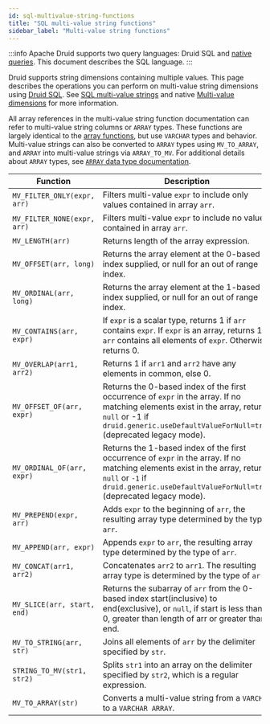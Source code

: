 ```yaml
---
id: sql-multivalue-string-functions
title: "SQL multi-value string functions"
sidebar_label: "Multi-value string functions"
---
```


<!--
  ~ Licensed to the Apache Software Foundation (ASF) under one
  ~ or more contributor license agreements.  See the NOTICE file
  ~ distributed with this work for additional information
  ~ regarding copyright ownership.  The ASF licenses this file
  ~ to you under the Apache License, Version 2.0 (the
  ~ "License"); you may not use this file except in compliance
  ~ with the License.  You may obtain a copy of the License at
  ~
  ~   http://www.apache.org/licenses/LICENSE-2.0
  ~
  ~ Unless required by applicable law or agreed to in writing,
  ~ software distributed under the License is distributed on an
  ~ "AS IS" BASIS, WITHOUT WARRANTIES OR CONDITIONS OF ANY
  ~ KIND, either express or implied.  See the License for the
  ~ specific language governing permissions and limitations
  ~ under the License.
  -->

<!--
  The format of the tables that describe the functions and operators
  should not be changed without updating the script create-sql-docs
  in web-console/script/create-sql-docs, because the script detects
  patterns in this markdown file and parse it to TypeScript file for web console
-->


:::info
 Apache Druid supports two query languages: Druid SQL and [native queries](querying.md).
 This document describes the SQL language.
:::

Druid supports string dimensions containing multiple values.
This page describes the operations you can perform on multi-value string dimensions using [Druid SQL](./sql.md).
See [SQL multi-value strings](./sql-data-types.md#multi-value-strings) and native [Multi-value dimensions](multi-value-dimensions.md) for more information.

All array references in the multi-value string function documentation can refer to multi-value string columns or
`ARRAY` types. These functions are largely identical to the [array functions](./sql-array-functions.md), but use
`VARCHAR` types and behavior. Multi-value strings can also be converted to `ARRAY` types using `MV_TO_ARRAY`, and
`ARRAY` into multi-value strings via `ARRAY_TO_MV`. For additional details about `ARRAY` types, see
[`ARRAY` data type documentation](./sql-data-types.md#arrays).

|Function|Description|
|--------|-----|
|`MV_FILTER_ONLY(expr, arr)`|Filters multi-value `expr` to include only values contained in array `arr`.|
|`MV_FILTER_NONE(expr, arr)`|Filters multi-value `expr` to include no values contained in array `arr`.|
|`MV_LENGTH(arr)`|Returns length of the array expression.|
|`MV_OFFSET(arr, long)`|Returns the array element at the 0-based index supplied, or null for an out of range index.|
|`MV_ORDINAL(arr, long)`|Returns the array element at the 1-based index supplied, or null for an out of range index.|
|`MV_CONTAINS(arr, expr)`|If `expr` is a scalar type, returns 1 if `arr` contains `expr`. If `expr` is an array, returns 1 if `arr` contains all elements of `expr`. Otherwise returns 0.|
|`MV_OVERLAP(arr1, arr2)`|Returns 1 if `arr1` and `arr2` have any elements in common, else 0.|
|`MV_OFFSET_OF(arr, expr)`|Returns the 0-based index of the first occurrence of `expr` in the array. If no matching elements exist in the array, returns `null` or -1 if `druid.generic.useDefaultValueForNull=true` (deprecated legacy mode).|
|`MV_ORDINAL_OF(arr, expr)`|Returns the 1-based index of the first occurrence of `expr` in the array. If no matching elements exist in the array, returns `null` or `-1` if `druid.generic.useDefaultValueForNull=true` (deprecated legacy mode).|
|`MV_PREPEND(expr, arr)`|Adds `expr` to the beginning of `arr`, the resulting array type determined by the type `arr`.|
|`MV_APPEND(arr, expr)`|Appends `expr` to `arr`, the resulting array type determined by the type of `arr`.|
|`MV_CONCAT(arr1, arr2)`|Concatenates `arr2` to `arr1`. The resulting array type is determined by the type of `arr1`.|
|`MV_SLICE(arr, start, end)`|Returns the subarray of `arr` from the 0-based index start(inclusive) to end(exclusive), or `null`, if start is less than 0, greater than length of arr or greater than end.|
|`MV_TO_STRING(arr, str)`|Joins all elements of `arr` by the delimiter specified by `str`.|
|`STRING_TO_MV(str1, str2)`|Splits `str1` into an array on the delimiter specified by `str2`, which is a regular expression.|
|`MV_TO_ARRAY(str)`|Converts a multi-value string from a `VARCHAR` to a `VARCHAR ARRAY`.|
